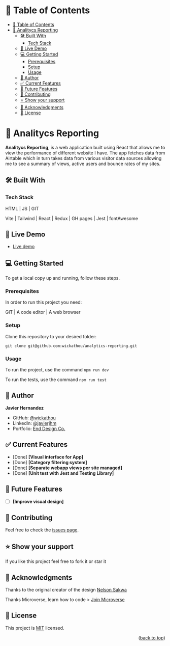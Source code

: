 # 📗 Table of Contents

- [📗 Table of Contents](#-table-of-contents)
- [📖 Analitycs Reporting ](#-analitycs-reporting-)
  - [🛠 Built With ](#-built-with-)
    - [Tech Stack ](#tech-stack-)
  - [🚀 Live Demo ](#-live-demo-)
  - [💻 Getting Started ](#-getting-started-)
    - [Prerequisites](#prerequisites)
    - [Setup](#setup)
    - [Usage](#usage)
  - [👤 Author ](#-author-)
  - [✅ Current Features ](#-current-features-)
  - [🔭 Future Features ](#-future-features-)
  - [🤝 Contributing ](#-contributing-)
  - [⭐️ Show your support ](#️-show-your-support-)
  - [🙏 Acknowledgments ](#-acknowledgments-)
  - [📝 License ](#-license-)

# 📖 Analitycs Reporting <a name="about-project"></a>

**Analitycs Reporting**, is a web application built using React that allows me to view the performance of different website I have. The app fetches data from Airtable which in turn takes data from various visitor data sources allowing me to see a summary of views, active users and bounce rates of my sites.

## 🛠 Built With <a name="built-with"></a>

### Tech Stack <a name="tech-stack"></a>

HTML | JS | GIT

Vite | Tailwind | React | Redux | GH pages | Jest | fontAwesome

## 🚀 Live Demo <a name="live-demo"></a>

- [Live demo](https://wickathou.github.io/analytics-reporting/)

## 💻 Getting Started <a name="getting-started"></a>

To get a local copy up and running, follow these steps.

### Prerequisites

In order to run this project you need:

GIT | A code editor | A web browser

### Setup

Clone this repository to your desired folder:

  `git clone git@github.com:wickathou/analytics-reporting.git`

### Usage

To run the project, use the command
`npm run dev`

To run the tests, use the command
`npm run test`

## 👤 Author <a name="author"></a>

**Javier Hernandez**

- GitHub: [@wickathou](https://github.com/wickathou)
- LinkedIn: [@javierjhm](https://linkedin.com/in/javierjhm)
- Portfolio: [End Design Co.](https://works.enddesign.co/)

## ✅ Current Features <a name="current-features"></a>

- [Done] **[Visual interface for App]**
- [Done] **[Category filtering system]**
- [Done] **[Separate webapp views per site managed]**
- [Done] **[Unit test with Jest and Testing Library]**

## 🔭 Future Features <a name="future-features"></a>

- [ ] **[Improve visual design]**

## 🤝 Contributing <a name="contributing"></a>

Feel free to check the [issues page](https://github.com/wickathou/analytics-reporting/issues).

## ⭐️ Show your support <a name="support"></a>

If you like this project feel free to fork it or star it

## 🙏 Acknowledgments <a name="acknowledgements"></a>

Thanks to the original creator of the design [Nelson Sakwa](https://www.behance.net/sakwadesignstudio) 

Thanks Microverse, learn how to code > [Join Microverse](https://www.microverse.org/?grsf=9m3hq6)

## 📝 License <a name="license"></a>

This project is [MIT](./LICENSE) licensed.

<p align="right">(<a href="#readme-top">back to top</a>)</p>
